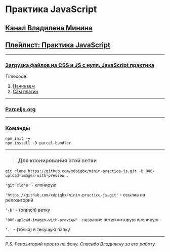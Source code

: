 # Практика JavaScript

## [Канал Владилена Минина](https://www.youtube.com/c/VladilenMinin)

## [Плейлист: Практика JavaScript](https://www.youtube.com/playlist?list=PLqKQF2ojwm3n-ufn3E-l6Y0VxDrj3hM5M)

---

### [Загрузка файлов на CSS и JS с нуля. JavaScript практика](https://www.youtube.com/watch?v=5vx2PVClSVU&list=PLqKQF2ojwm3n-ufn3E-l6Y0VxDrj3hM5M&index=6)

Timecode:

1. [Начинаем](https://www.youtube.com/watch?v=35va4OY7Y1c&list=PLqKQF2ojwm3n-ufn3E-l6Y0VxDrj3hM5M&index=5)
2. [Сам плагин](https://youtu.be/5vx2PVClSVU?list=PLqKQF2ojwm3n-ufn3E-l6Y0VxDrj3hM5M&t=819)

---

### [Parceljs.org](https://parceljs.org/getting_started.html)

---

### Команды

```code
npm init -y
npm install -D parcel-bundler
```

---

> ### Для клонирования этой ветки

```code
git clone https://github.com/xdpiqbx/minin-practice-js.git -b 006-upload-images-with-preview .
```

`'git clone'` - клонирую

`'https://github.com/xdpiqbx/minin-practice-js.git'` - ссылка на репозиторий

`'-b'` - (branch) ветку

`'006-upload-images-with-preview'` - название ветки которую клонирую

`'.'` - (точка) в текущую папку

---

_P.S. Репозиторий просто по фану. Спасибо Владилену за его работу._
